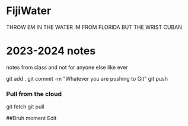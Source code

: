 # FijiWater
THROW EM IN THE WATER IM FROM FLORIDA BUT THE WRIST CUBAN

# 2023-2024 notes
notes from class and not for anyone else like ever

git add .
git commit -m "Whatever you are pushing to Git"
git push

### Pull from the cloud 
git fetch 
git pull

##Bruh moment Edit
